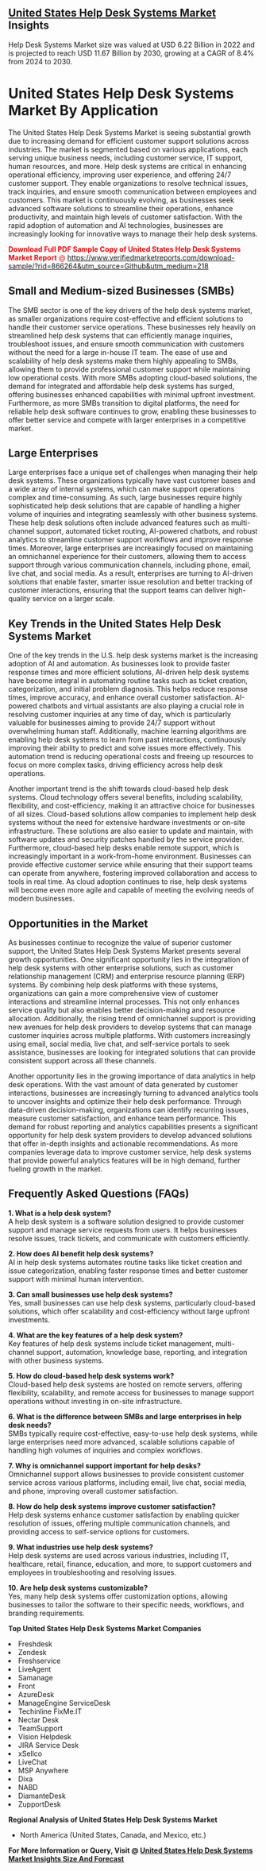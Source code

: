 <h2><a href="https://www.verifiedmarketreports.com/download-sample/?rid=866264&amp;utm_source=Github&amp;utm_medium=218" target="_blank">United States Help Desk Systems Market</a> Insights</h2><p>Help Desk Systems Market size was valued at USD 6.22 Billion in 2022 and is projected to reach USD 11.67 Billion by 2030, growing at a CAGR of 8.4% from 2024 to 2030.</p><p><h1>United States Help Desk Systems Market By Application</h1> <p>The United States Help Desk Systems Market is seeing substantial growth due to increasing demand for efficient customer support solutions across industries. The market is segmented based on various applications, each serving unique business needs, including customer service, IT support, human resources, and more. Help desk systems are critical in enhancing operational efficiency, improving user experience, and offering 24/7 customer support. They enable organizations to resolve technical issues, track inquiries, and ensure smooth communication between employees and customers. This market is continuously evolving, as businesses seek advanced software solutions to streamline their operations, enhance productivity, and maintain high levels of customer satisfaction. With the rapid adoption of automation and AI technologies, businesses are increasingly looking for innovative ways to manage their help desk systems. <p><span class=""><span style="color: #ff0000;"><strong>Download Full PDF Sample Copy of United States Help Desk Systems Market Report</strong> @ </span><a href="https://www.verifiedmarketreports.com/download-sample/?rid=866264&amp;utm_source=Github&amp;utm_medium=218" target="_blank">https://www.verifiedmarketreports.com/download-sample/?rid=866264&amp;utm_source=Github&amp;utm_medium=218</a></span></p> <h2>Small and Medium-sized Businesses (SMBs)</h2> <p>The SMB sector is one of the key drivers of the help desk systems market, as smaller organizations require cost-effective and efficient solutions to handle their customer service operations. These businesses rely heavily on streamlined help desk systems that can efficiently manage inquiries, troubleshoot issues, and ensure smooth communication with customers without the need for a large in-house IT team. The ease of use and scalability of help desk systems make them highly appealing to SMBs, allowing them to provide professional customer support while maintaining low operational costs. With more SMBs adopting cloud-based solutions, the demand for integrated and affordable help desk systems has surged, offering businesses enhanced capabilities with minimal upfront investment. Furthermore, as more SMBs transition to digital platforms, the need for reliable help desk software continues to grow, enabling these businesses to offer better service and compete with larger enterprises in a competitive market.</p> <h2>Large Enterprises</h2> <p>Large enterprises face a unique set of challenges when managing their help desk systems. These organizations typically have vast customer bases and a wide array of internal systems, which can make support operations complex and time-consuming. As such, large businesses require highly sophisticated help desk solutions that are capable of handling a higher volume of inquiries and integrating seamlessly with other business systems. These help desk solutions often include advanced features such as multi-channel support, automated ticket routing, AI-powered chatbots, and robust analytics to streamline customer support workflows and improve response times. Moreover, large enterprises are increasingly focused on maintaining an omnichannel experience for their customers, allowing them to access support through various communication channels, including phone, email, live chat, and social media. As a result, enterprises are turning to AI-driven solutions that enable faster, smarter issue resolution and better tracking of customer interactions, ensuring that the support teams can deliver high-quality service on a larger scale.</p> <h2>Key Trends in the United States Help Desk Systems Market</h2> <p>One of the key trends in the U.S. help desk systems market is the increasing adoption of AI and automation. As businesses look to provide faster response times and more efficient solutions, AI-driven help desk systems have become integral in automating routine tasks such as ticket creation, categorization, and initial problem diagnosis. This helps reduce response times, improve accuracy, and enhance overall customer satisfaction. AI-powered chatbots and virtual assistants are also playing a crucial role in resolving customer inquiries at any time of day, which is particularly valuable for businesses aiming to provide 24/7 support without overwhelming human staff. Additionally, machine learning algorithms are enabling help desk systems to learn from past interactions, continuously improving their ability to predict and solve issues more effectively. This automation trend is reducing operational costs and freeing up resources to focus on more complex tasks, driving efficiency across help desk operations.</p> <p>Another important trend is the shift towards cloud-based help desk systems. Cloud technology offers several benefits, including scalability, flexibility, and cost-efficiency, making it an attractive choice for businesses of all sizes. Cloud-based solutions allow companies to implement help desk systems without the need for extensive hardware investments or on-site infrastructure. These solutions are also easier to update and maintain, with software updates and security patches handled by the service provider. Furthermore, cloud-based help desks enable remote support, which is increasingly important in a work-from-home environment. Businesses can provide effective customer service while ensuring that their support teams can operate from anywhere, fostering improved collaboration and access to tools in real time. As cloud adoption continues to rise, help desk systems will become even more agile and capable of meeting the evolving needs of modern businesses.</p> <h2>Opportunities in the Market</h2> <p>As businesses continue to recognize the value of superior customer support, the United States Help Desk Systems Market presents several growth opportunities. One significant opportunity lies in the integration of help desk systems with other enterprise solutions, such as customer relationship management (CRM) and enterprise resource planning (ERP) systems. By combining help desk platforms with these systems, organizations can gain a more comprehensive view of customer interactions and streamline internal processes. This not only enhances service quality but also enables better decision-making and resource allocation. Additionally, the rising trend of omnichannel support is providing new avenues for help desk providers to develop systems that can manage customer inquiries across multiple platforms. With customers increasingly using email, social media, live chat, and self-service portals to seek assistance, businesses are looking for integrated solutions that can provide consistent support across all these channels.</p> <p>Another opportunity lies in the growing importance of data analytics in help desk operations. With the vast amount of data generated by customer interactions, businesses are increasingly turning to advanced analytics tools to uncover insights and optimize their help desk performance. Through data-driven decision-making, organizations can identify recurring issues, measure customer satisfaction, and enhance team performance. This demand for robust reporting and analytics capabilities presents a significant opportunity for help desk system providers to develop advanced solutions that offer in-depth insights and actionable recommendations. As more companies leverage data to improve customer service, help desk systems that provide powerful analytics features will be in high demand, further fueling growth in the market.</p> <h2>Frequently Asked Questions (FAQs)</h2> <p><b>1. What is a help desk system?</b><br>A help desk system is a software solution designed to provide customer support and manage service requests from users. It helps businesses resolve issues, track tickets, and communicate with customers efficiently.</p> <p><b>2. How does AI benefit help desk systems?</b><br>AI in help desk systems automates routine tasks like ticket creation and issue categorization, enabling faster response times and better customer support with minimal human intervention.</p> <p><b>3. Can small businesses use help desk systems?</b><br>Yes, small businesses can use help desk systems, particularly cloud-based solutions, which offer scalability and cost-efficiency without large upfront investments.</p> <p><b>4. What are the key features of a help desk system?</b><br>Key features of help desk systems include ticket management, multi-channel support, automation, knowledge base, reporting, and integration with other business systems.</p> <p><b>5. How do cloud-based help desk systems work?</b><br>Cloud-based help desk systems are hosted on remote servers, offering flexibility, scalability, and remote access for businesses to manage support operations without investing in on-site infrastructure.</p> <p><b>6. What is the difference between SMBs and large enterprises in help desk needs?</b><br>SMBs typically require cost-effective, easy-to-use help desk systems, while large enterprises need more advanced, scalable solutions capable of handling high volumes of inquiries and complex workflows.</p> <p><b>7. Why is omnichannel support important for help desks?</b><br>Omnichannel support allows businesses to provide consistent customer service across various platforms, including email, live chat, social media, and phone, improving overall customer satisfaction.</p> <p><b>8. How do help desk systems improve customer satisfaction?</b><br>Help desk systems enhance customer satisfaction by enabling quicker resolution of issues, offering multiple communication channels, and providing access to self-service options for customers.</p> <p><b>9. What industries use help desk systems?</b><br>Help desk systems are used across various industries, including IT, healthcare, retail, finance, education, and more, to support customers and employees in troubleshooting and resolving issues.</p> <p><b>10. Are help desk systems customizable?</b><br>Yes, many help desk systems offer customization options, allowing businesses to tailor the software to their specific needs, workflows, and branding requirements.</p> </p><p><strong>Top United States Help Desk Systems Market Companies</strong></p><div data-test-id=""><p><li>Freshdesk</li><li> Zendesk</li><li> Freshservice</li><li> LiveAgent</li><li> Samanage</li><li> Front</li><li> AzureDesk</li><li> ManageEngine ServiceDesk</li><li> Techinline FixMe.IT</li><li> Nectar Desk</li><li> TeamSupport</li><li> Vision Helpdesk</li><li> JIRA Service Desk</li><li> xSellco</li><li> LiveChat</li><li> MSP Anywhere</li><li> Dixa</li><li> NABD</li><li> DiamanteDesk</li><li> ZupportDesk</li></p><div><strong>Regional Analysis of&nbsp;United States Help Desk Systems Market</strong></div><ul><li dir="ltr"><p dir="ltr">North America&nbsp;(United States, Canada, and Mexico, etc.)</p></li></ul><p><strong>For More Information or Query, Visit @&nbsp;</strong><strong><a href="https://www.verifiedmarketreports.com/product/help-desk-systems-market/?utm_source=Github&amp;utm_medium=218" target="_blank">United States Help Desk Systems Market Insights Size And Forecast</a></strong></p></div>
